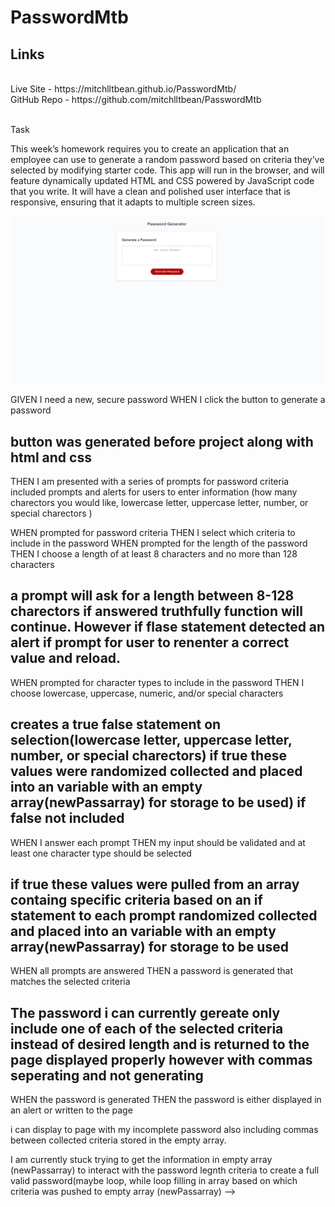 # PasswordMtb


## Links

<br>
Live Site - https://mitchlltbean.github.io/PasswordMtb/
<br>
GitHub Repo - https://github.com/mitchlltbean/PasswordMtb

<br>
<br>

Task

This week’s homework requires you to create an application that an employee can use to generate a random password based on criteria they’ve selected by modifying starter code. This app will run in the browser, and will feature dynamically updated HTML and CSS powered by JavaScript code that you write. It will have a clean and polished user interface that is responsive, ensuring that it adapts to multiple screen sizes.


![Screenshot](Capture.PNG)



GIVEN I need a new, secure password
WHEN I click the button to generate a password

## button was generated before project along with html and css

THEN I am presented with a series of prompts for password criteria
included prompts and alerts for users to enter information (how many charectors you would like, lowercase letter, uppercase letter, number, or special charectors )

WHEN prompted for password criteria
THEN I select which criteria to include in the password
WHEN prompted for the length of the password
THEN I choose a length of at least 8 characters and no more than 128 characters

## a prompt will ask for a length between 8-128 charectors if answered truthfully function will continue. However if flase statement detected an alert if prompt for user to renenter a correct value and reload.

WHEN prompted for character types to include in the password
THEN I choose lowercase, uppercase, numeric, and/or special characters

## creates a true false statement on selection(lowercase letter, uppercase letter, number, or special charectors) if true these values were randomized collected and placed into an variable with an empty array(newPassarray) for storage to be used) if false not included

WHEN I answer each prompt
THEN my input should be validated and at least one character type should be selected
 
 ## if true these values were pulled from an array containg specific criteria based on an if statement to each prompt randomized collected and placed into an variable with an empty array(newPassarray) for storage to be used

WHEN all prompts are answered
THEN a password is generated that matches the selected criteria

## The password i can currently gereate only include one of each of the selected criteria instead of desired length and is returned to the page displayed properly however with commas seperating and not generating

WHEN the password is generated
THEN the password is either displayed in an alert or written to the page

i can display to page with my incomplete password also including commas between collected criteria stored in the empty array. 

I am currently stuck trying to get the information in empty array (newPassarray) to interact with the password legnth criteria to create a full valid password(maybe loop, while loop filling in array based on which criteria was pushed to empty array (newPassarray) -->

